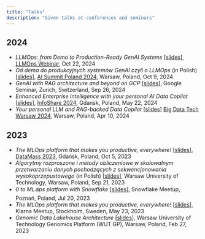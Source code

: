 ```yaml
---
title: "Talks"
description: "Given talks at conferences and seminars"
---
```


## 2024
- *LLMOps: from Demo to Production-Ready GenAI Systems* [[slides](slides/2024/LLMOps_webinar-22.10.2024.pdf)], [LLMOps Webinar](https://webinars.getindata.com/llmops), Oct 22, 2024
- *Od dema do produkcyjnych systemów GenAI czyli o LLMOps* (in Polish) [[slides](slides/2024/ai_summit_pl_2024.pdf)], [AI Summit Poland 2024](https://aisummitpoland.pl/), Warsaw, Poland, Oct 9, 2024 
- *GenAI with RAG architecture and beyond on GCP* [[slides](slides/2024/RAG@GCP-Zurich.pdf)], Google Seminar, Zurich, Switzerland, Sep 26, 2024
- *Enhanced Enterprise Intelligence with your personal AI Data Copilot* [[slides](slides/2024/infoshare_2024_marek_wiewiorka.pdf)], [InfoShare 2024](https://infoshare.pl/), Gdansk, Poland, May 22, 2024
- *Your personal LLM and RAG-backed Data Copilot* [[slides](slides/2024/BDTWS-Data-Copilot-2024-MWiewiorka.pdf)] [Big Data Tech Warsaw 2024](https://bigdatatechwarsaw.eu/), Warsaw, Poland, Apr 10, 2024

## 2023
- *The MLOps platform that makes you productive, everywhere!* [[slides](slides/2023/MLOps-Marek-Wiewiorka-DataMass%202023.pdf)], [DataMass 2023](https://datamass.io/), Gdańsk, Poland, Oct 5, 2023
- *Algorytmy rozproszone i metody obliczeniowe w skalowalnym przetwarzaniu danych pochodzących z sekwencjonowania wysokoprzepustowego* (in Polish) [[slides](slides/2023/phd_defense_21_09_2023.pdf)], Warsaw University of Technology, Warsaw, Poland, Sep 21, 2023
- *0 to ML❄️ps platform with Snowflake* [[slides](slides/2023/Snowflake_MLOps-SNOWFLAKE_POZNAN_MEETUP.pdf)], Snowflake Meetup, Poznań, Poland, Jul 20, 2023
- *The MLOps platform that makes you productive, everywhere!* [[slides](slides/2023/2023-05-23-Klarna_meetup.pdf)], Klarna Meetup, Stockholm, Sweden, May 23, 2023
- *Genomic Data Lakehouse Architecture* [[slides](slides/2023/Genomics_Platform___27_02_2023.pdf)], Warsaw University of Technology Genomics Platform (WUT GP), Warsaw, Poland, Feb 27, 2023
